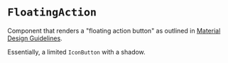 # `FloatingAction`

Component that renders a "floating action button" as outlined in [Material Design
Guidelines](https://material.io/components/buttons-floating-action-button/).

Essentially, a limited `IconButton` with a shadow.
